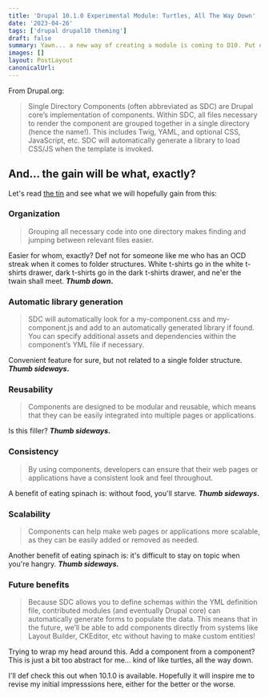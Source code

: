 ```yaml
---
title: 'Drupal 10.1.0 Experimental Module: Turtles, All The Way Down'
date: '2023-04-26'
tags: ['drupal drupal10 theming']
draft: false
summary: Yawn... a new way of creating a module is coming to D10. Put everything in one folder. I am supposed to be excited by this and see it as the best thing since JavaScript taught us that `typeof null` is `'object'` (wait what?)
images: []
layout: PostLayout
canonicalUrl:
---
```


From Drupal.org:

> Single Directory Components (often abbreviated as SDC) are Drupal core’s implementation of components. Within SDC, all files necessary to render the component are grouped together in a single directory (hence the name!). This includes Twig, YAML, and optional CSS, JavaScript, etc. SDC will automatically generate a library to load CSS/JS when the template is invoked.

## And... the gain will be what, exactly?

Let's read [the tin](https://www.drupal.org/docs/develop/theming-drupal/using-single-directory-components/about-single-directory-components) and see what we will hopefully gain from this:

### Organization

> Grouping all necessary code into one directory makes finding and jumping between relevant files easier.

Easier for whom, exactly? Def not for someone like me who has an OCD streak when it comes to folder structures. White t-shirts go in the white t-shirts drawer, dark t-shirts go in the dark t-shirts drawer, and ne'er the twain shall meet. **_Thumb down_.**

### Automatic library generation

> SDC will automatically look for a my-component.css and my-component.js and add to an automatically generated library if found. You can specify additional assets and dependencies within the component’s YML file if necessary.

Convenient feature for sure, but not related to a single folder structure. **_Thumb sideways_.**

### Reusability

> Components are designed to be modular and reusable, which means that they can be easily integrated into multiple pages or applications.

Is this filler? **_Thumb sideways_.**

### Consistency

> By using components, developers can ensure that their web pages or applications have a consistent look and feel throughout.

A benefit of eating spinach is: without food, you'll starve. **_Thumb sideways_.**

### Scalability

> Components can help make web pages or applications more scalable, as they can be easily added or removed as needed.

Another benefit of eating spinach is: it's difficult to stay on topic when you're hangry. **_Thumb sideways._**

### Future benefits

> Because SDC allows you to define schemas within the YML definition file, contributed modules (and eventually Drupal core) can automatically generate forms to populate the data. This means that in the future, we’ll be able to add components directly from systems like Layout Builder, CKEditor, etc without having to make custom entities!

Trying to wrap my head around this. Add a component from a component? This is just a bit too abstract for me... kind of like turtles, all the way down.

I'll def check this out when 10.1.0 is available. Hopefully it will inspire me to revise my initial impresssions here, either for the better or the worse.
